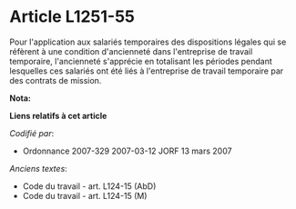 # Article L1251-55

Pour l'application aux salariés temporaires des dispositions légales qui se réfèrent à une condition d'ancienneté dans
l'entreprise de travail temporaire, l'ancienneté s'apprécie en totalisant les périodes pendant lesquelles ces salariés ont
été liés à l'entreprise de travail temporaire par des contrats de mission.

**Nota:**



**Liens relatifs à cet article**

_Codifié par_:

  - Ordonnance 2007-329 2007-03-12 JORF 13 mars 2007

_Anciens textes_:

  - Code du travail - art. L124-15 (AbD)
  - Code du travail - art. L124-15 (M)
